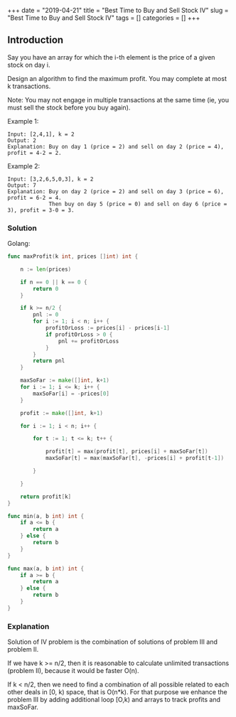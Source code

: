 +++
date = "2019-04-21"
title = "Best Time to Buy and Sell Stock IV"
slug = "Best Time to Buy and Sell Stock IV"
tags = []
categories = []
+++

## Introduction

Say you have an array for which the i-th element is the price of a given stock on day i.

Design an algorithm to find the maximum profit. You may complete at most k transactions.

Note:
You may not engage in multiple transactions at the same time (ie, you must sell the stock before you buy again).

Example 1:
```
Input: [2,4,1], k = 2
Output: 2
Explanation: Buy on day 1 (price = 2) and sell on day 2 (price = 4), profit = 4-2 = 2.
```

Example 2:
```
Input: [3,2,6,5,0,3], k = 2
Output: 7
Explanation: Buy on day 2 (price = 2) and sell on day 3 (price = 6), profit = 6-2 = 4.
             Then buy on day 5 (price = 0) and sell on day 6 (price = 3), profit = 3-0 = 3.
```


### Solution

Golang:
``` go
func maxProfit(k int, prices []int) int {

	n := len(prices)

	if n == 0 || k == 0 {
		return 0
	}

	if k >= n/2 {
		pnl := 0
		for i := 1; i < n; i++ {
			profitOrLoss := prices[i] - prices[i-1]
			if profitOrLoss > 0 {
				pnl += profitOrLoss
			}
		}
		return pnl
	}

	maxSoFar := make([]int, k+1)
	for i := 1; i <= k; i++ {
		maxSoFar[i] = -prices[0]
	}

	profit := make([]int, k+1)

	for i := 1; i < n; i++ {

		for t := 1; t <= k; t++ {

			profit[t] = max(profit[t], prices[i] + maxSoFar[t])
			maxSoFar[t] = max(maxSoFar[t], -prices[i] + profit[t-1])

		}

	}

	return profit[k]
}

func min(a, b int) int {
	if a <= b {
		return a
	} else {
		return b
	}
}

func max(a, b int) int {
	if a >= b {
		return a
	} else {
		return b
	}
}
```         

### Explanation

Solution of IV problem is the combination of solutions of problem III and problem II.

If we have k >= n/2, then it is reasonable to calculate unlimited transactions (problem II), because it would be faster O(n).

If k < n/2, then we need to find a combination of all possible related to each other deals in [0, k) space, that is O(n*k).
For that purpose we enhance the problem III by adding additional loop [O,k) and arrays to track profits and maxSoFar.
